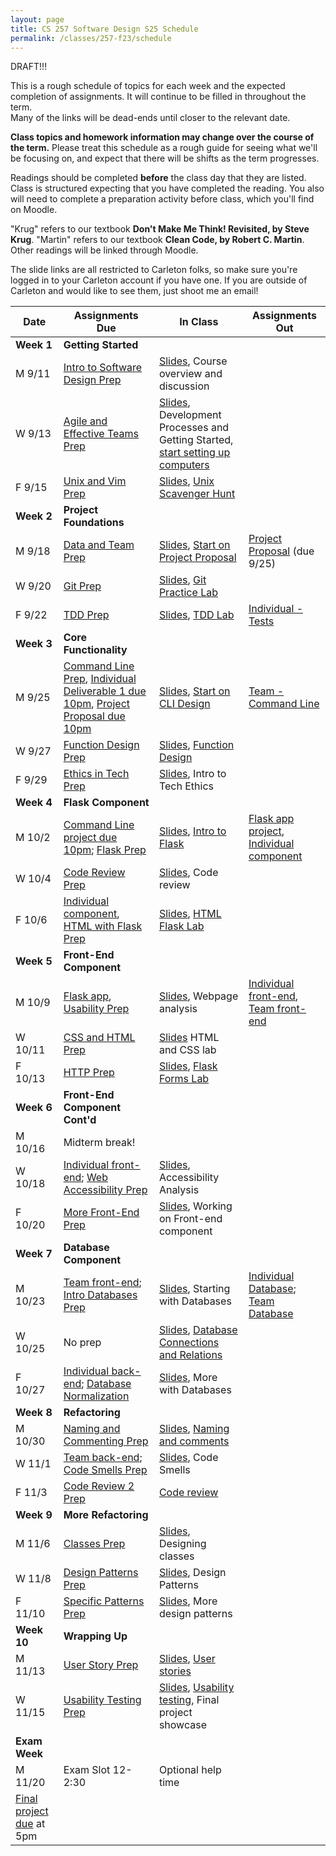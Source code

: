 ```yaml
---
layout: page
title: CS 257 Software Design S25 Schedule
permalink: /classes/257-f23/schedule
---
```


DRAFT!!!

This is a rough schedule of topics for each week and the expected completion of assignments.
It will continue to be filled in throughout the term.  
Many of the links will be dead-ends until closer to the relevant date.

**Class topics and homework information may change over the course of the term.** Please treat this schedule as a rough guide for seeing what we'll be focusing on, and expect that there will be shifts as the term progresses.

Readings should be completed **before** the class day that they are listed. Class is structured expecting that you have completed the reading. You also will need to complete a preparation activity before class, which you'll find on Moodle.

"Krug" refers to our textbook **Don't Make Me Think! Revisited, by Steve Krug**.
"Martin" refers to our textbook **Clean Code, by Robert C. Martin**.
Other readings will be linked through Moodle.

The slide links are all restricted to Carleton folks, so make sure you're logged in to your Carleton account if you have one. If you are outside of Carleton and would like to see them, just shoot me an email!

| Date	| Assignments Due	| In Class |	Assignments Out |
| ------- | --------------- | ------------- | -------------- |
| **Week 1** | **Getting Started** |  | |
| M 9/11 | [Intro to Software Design Prep](intro-prep) | [Slides](https://docs.google.com/presentation/d/1LFuhfgYjtt_GNmScMJd6nPsLEJXEe0CyLWqeJUnfMac/edit?usp=sharing), Course overview and discussion|  |
| W 9/13 | [Agile and Effective Teams Prep](agile-prep) | [Slides](https://docs.google.com/presentation/d/1bBsh29BrxkzVAZoru1DOlO4hlOpbVbinazsyxKZcEpA/edit?usp=sharing),<br> Development Processes and Getting Started, [start setting up computers](getting-started) |  |
| F 9/15 | [Unix and Vim Prep](unix-prep) | [Slides](https://docs.google.com/presentation/d/1D3yceSuuvn4pOi1Jv1EI9bAVPeFr4BNcma1DR759rlg/edit?usp=sharing), [Unix Scavenger Hunt](unix-scavenger-hunt) | |
| **Week 2** | **Project Foundations** | | |
| M 9/18 | [Data and Team Prep](data-prep) |[Slides](https://docs.google.com/presentation/d/14SS7Sosx14k6MdEqrY098rnQ1us_dkvn34gStr_TSpc/edit?usp=sharing), [Start on Project Proposal](lab-proposal) | [Project Proposal](project-proposal) (due 9/25) | 
| W 9/20 | [Git Prep](git-prep) | [Slides](https://docs.google.com/presentation/d/1ZDjE_2fRp9pdRFsPdEb927P54UnjPFI4SWHHxrRp0K4/edit?usp=sharing), [Git Practice Lab](lab-git) | |
| F 9/22 | [TDD Prep](tdd-prep) | [Slides](https://docs.google.com/presentation/d/1zY6ODM1crlc-7BmQe4m_O-gRo8xIbJl93wYkkvhz1M4/edit?usp=sharing), [TDD Lab](tdd)  |[Individual - Tests](project-1-ind) |
| **Week 3** | **Core Functionality** | | |
| M 9/25 |[Command Line Prep](cl-prep), [Individual Deliverable 1 due 10pm](project-1-ind),   [Project Proposal due 10pm](project-proposal) | [Slides](https://docs.google.com/presentation/d/1cpOU-Px-wd-UXTt_oWhwiQJuvPmXfW4uN0Jvnf_0-Z4/edit?usp=sharing), [Start on CLI Design](command-line-design) | [Team - Command Line](project-command-line)  |
| W 9/27 | [Function Design Prep](function-prep) | [Slides](https://docs.google.com/presentation/d/1qwIJMZHBjy3i4IPeAv3Lr3RD6bBnyDUnFbbvath64Oc/edit?usp=sharing), [Function Design](lab-functions.pdf) | |
| F 9/29 | [Ethics in Tech Prep](ethics-prep) | [Slides](https://docs.google.com/presentation/d/1shOkRg_LwuJlMi6wrQsaPKkUfnoq5qJeFngoUCDcSWM/edit?usp=sharing), Intro to Tech Ethics | |
| **Week 4** | **Flask Component** | | |
| M 10/2 | [Command Line project due 10pm](project-command-line); [Flask Prep](flask-prep)| [Slides](https://docs.google.com/presentation/d/1lPFxIJ6wNdXLHcjc7ElNGbar0MNey5EnLLzSl6fRowc/edit?usp=sharing), [Intro to Flask](flask-intro) | [Flask app project](project-2-flask), [Individual component](project-2-ind) |
| W 10/4 | [Code Review Prep](code-review-prep) | [Slides](https://docs.google.com/presentation/d/14pbPF3j-r0Rpkiw-vsXKub8bo6tpnMgrcLEOC5uwTG0/edit?usp=sharing), Code review | |
| F 10/6 | [Individual component](project-2-ind), [HTML with Flask Prep](html-prep) | [Slides](https://docs.google.com/presentation/d/10EauXf92VA_Nm45eU-a90KSZkDdJ9BIuPtOfx4GRYww/edit?usp=sharing), [HTML Flask Lab](flask-html) | |
| **Week 5** | **Front-End Component** | | |
| M 10/9 | [Flask app](project-2-flask), [Usability Prep](web-usability-prep) | [Slides](https://docs.google.com/presentation/d/1nBTfSScR78FG-fQDXJRkxt8y_n1Uopxa_93IPm42yLM/edit?usp=sharing), Webpage analysis | [Individual front-end](project-3-ind), [Team front-end](project-3-front-end)|
| W 10/11 | [CSS and HTML Prep](css-html-prep) | [Slides](https://docs.google.com/presentation/d/1WXX5Du6ne9zKch2yA1ktsF58-cHDpsBwOKaPWqCQTY8/edit?usp=sharing,) HTML and CSS lab | |
| F 10/13 | [HTTP Prep](http-prep) | [Slides](https://docs.google.com/presentation/d/1QzKPoYFDKXAY9YWHS3rMXXhpWkd7v_2GhBfzJ4vlamg/edit?usp=sharing), [Flask Forms Lab](flask-form) | |
| **Week 6** | **Front-End Component Cont'd** | | |
| M 10/16 | Midterm break! | | |
| W 10/18 |[Individual front-end](project-3-ind); [Web Accessibility Prep](accessibility-prep) | [Slides](https://docs.google.com/presentation/d/1KKJFO7i4octKryn0dO-khlOWnyV4jI0-qJ0CeYqGlKU/edit?usp=sharing), Accessibility Analysis | |
| F 10/20 | [More Front-End Prep](more-front-prep) | [Slides](https://docs.google.com/presentation/d/1G99Gp1SeRTvc1irBqtKDjB7Tdj_MqY0xriXZOMP6F-w/edit?usp=sharing), Working on Front-end component | |
| **Week 7** | **Database Component** | | |
| M 10/23 | [Team front-end](project-3-front-end); [Intro Databases Prep](intro-database-prep) | [Slides](https://docs.google.com/presentation/d/1TGEyy1nyyrgNHHrrqISYIiPnnsBnCCoGK-va2Bf7OVo/edit?usp=sharing), Starting with Databases | [Individual Database](project-4-ind); [Team Database](project-4-backend)|
| W 10/25 | No prep |[Slides](https://docs.google.com/presentation/d/1eDIyGAgtkJ5GpBD2N8NWNJmtE8uX7GPWamWFhfsXgRw/edit?usp=sharing), [Database Connections and Relations](psycopg2)  | |
| F 10/27 | [Individual back-end](project-4-ind); [Database Normalization](normalization-prep) | [Slides](https://docs.google.com/presentation/d/1nbsisszRxCRLL6J8OWtnRuo_G888GLDAB5sBXbFC8HQ/edit?usp=sharing), More with Databases | |
| **Week 8** | **Refactoring** | | |
| M 10/30 | [Naming and Commenting Prep](naming-prep) | [Slides](https://docs.google.com/presentation/d/1XVbCCYVVdYCnpjbCTnmdRbLWiRk70lgja1ToElQ9y28/edit?usp=sharing), [Naming and comments](https://docs.google.com/document/d/17oI-pCdvU2ICfR14rQbEbVLrZdhzQvPp4CSt_qmtXNs/edit?usp=sharing) | |
| W 11/1 | [Team back-end](project-4-backend); [Code Smells Prep](code-smells-prep) | [Slides](https://docs.google.com/presentation/d/1ItHmeYbHCQbdK9oeLGv0rpGbJ544Zw3gFcHyReTSbXg/edit?usp=sharing), Code Smells | |
| F 11/3 | [Code Review 2 Prep](review-2-prep) | [Code review](https://docs.google.com/document/d/14XSNJiFra4qo2RKNFcvgE5eRlLiUNyHS-X55gtiRHjk/edit?usp=sharing) | |
| **Week 9** | **More Refactoring**
| M 11/6 | [Classes Prep](classes-prep) | [Slides](https://docs.google.com/presentation/d/17ybKfyvQnjybvtLWWlwMatwNoP2F-Md7xRdDTcfoDEk/edit?usp=sharing), Designing classes | |
| W 11/8 | [Design Patterns Prep](patterns-prep) | [Slides](https://docs.google.com/presentation/d/1zZSa5M73PbKpZmF2FHKcSX7h7vyac5JQGmHFY1yRbQE/edit?usp=sharing), Design Patterns | |
| F 11/10 | [Specific Patterns Prep](more-patterns-prep) | [Slides](https://docs.google.com/presentation/d/1VJ9HunHLnyhoDGk2Ul0hgR8Vpw4hXyaykrNk1bbguK0/edit?usp=sharing), More design patterns | |
| **Week 10** | **Wrapping Up** | | |
| M 11/13 | [User Story Prep](user-stories-prep) | [Slides](https://docs.google.com/presentation/d/10sh8e3eVUS8UJ3j0j5q8Y08pXSK9CFmeom7liMahxhg/edit?usp=sharing), [User stories](https://docs.google.com/document/d/10skIpunG7DqVl95JcwhzcgapS85rneG9tflb7XZBRTo/edit?usp=sharing) | |
| W 11/15 | [Usability Testing Prep](usability-prep) | [Slides](https://docs.google.com/presentation/d/1W5eZLf_gBCYj797tdKL4ku2Ws4_EG0cqYC_JUq5VNzQ/edit?usp=sharing), [Usability testing](https://docs.google.com/document/d/167KzdJLn9OehrfxzPmUA9xB4zunkNrkrBJB40GsDlBk/edit?usp=drive_link), Final project showcase | |
| **Exam Week** | | |
| M 11/20 | Exam Slot 12-2:30 | Optional help time | |
| [Final project due](project-final) at 5pm | | |

